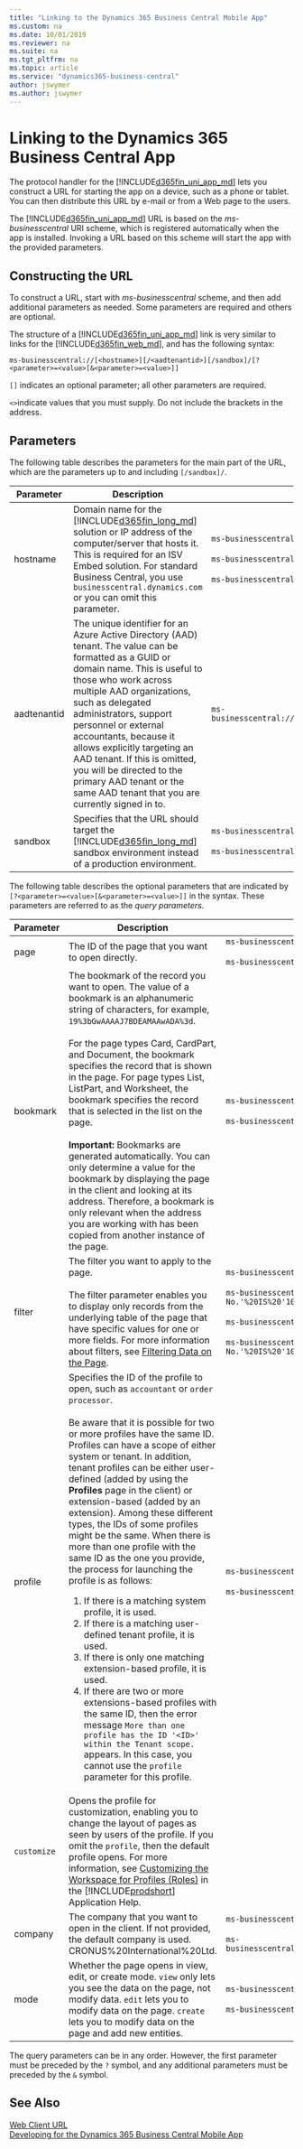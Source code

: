 ```yaml
---
title: "Linking to the Dynamics 365 Business Central Mobile App"
ms.custom: na
ms.date: 10/01/2019
ms.reviewer: na
ms.suite: na
ms.tgt_pltfrm: na
ms.topic: article
ms.service: "dynamics365-business-central"
author: jswymer
ms.author: jswymer
---
```

# Linking to the Dynamics 365 Business Central App
The protocol handler for the [!INCLUDE[d365fin_uni_app_md](includes/d365fin_uni_app_md.md)] lets you construct a URL for starting the app on a device, such as a phone or tablet. You can then distribute this URL by e-mail or from a Web page to the users.  
  
The [!INCLUDE[d365fin_uni_app_md](includes/d365fin_uni_app_md.md)] URL is based on the *ms-businesscentral* URI scheme, which is registered automatically when the app is installed. Invoking a URL based on this scheme will start the app with the provided parameters.  
  
## Constructing the URL  
To construct a URL, start with *ms-businesscentral* scheme, and then add additional parameters as needed. Some parameters are required and others are optional. 

<!-- pointing to your [!INCLUDE[navnow](includes/navnow_md.md)] Web server.-->  
  
The structure of a [!INCLUDE[d365fin_uni_app_md](includes/d365fin_uni_app_md.md)] link is very similar to links for the [!INCLUDE[d365fin_web_md](includes/d365fin_web_md.md)], and has the following syntax:  

<!-- 

```
ms-businesscentral://<hostname>[:<port>]
[/<instance>]/[?<parameter>=<value>[&<parameter>=<value>]]
```
-->

```
ms-businesscentral://[<hostname>][/<aadtenantid>][/sandbox]/[?<parameter>=<value>[&<parameter>=<value>]]
```

`[]` indicates an optional parameter; all other parameters are required.

`<>`indicate values that you must supply. Do not include the brackets in the address.

## Parameters
The following table describes the parameters for the main part of the URL, which are the parameters up to and including  <!--`[/<port>]/` `[/<instance>]/`--> `[/sandbox]/`.

|Parameter|Description| Example |
|---------|-----------|---------|
|hostname|Domain name for the [!INCLUDE[d365fin_long_md](includes/d365fin_long_md.md)] solution or IP address of the computer/server that hosts it. This is required for an ISV Embed solution. For standard Business Central, you use `businesscentral.dynamics.com` or you can omit this parameter.| `ms-businesscentral://businesscentral.dynamics.com/`<br /><br />`ms-businesscentral:///`<br /><br />`ms-businesscentral://businesscentral.mysolution.com/`| 
|aadtenantid|The unique identifier for an Azure Active Directory (AAD) tenant. The value can be formatted as a GUID or domain name. This is useful to those who work across multiple AAD organizations, such as delegated administrators, support personnel or external accountants, because it allows explicitly targeting an AAD tenant. If this is omitted, you will be directed to the primary AAD tenant or the same AAD tenant that you are currently signed in to.|`ms-businesscentral://businesscentral.mysolution.com/mysolutionaadtenant.onmicrosoft.com`|
|sandbox|Specifies that the URL should target the [!INCLUDE[d365fin_long_md](includes/d365fin_long_md.md)] sandbox environment instead of a production environment.|`ms-businesscentral:/businesscentral.dynamics.com/sandbox/`<br /><br />`ms-businesscentral://businesscentral.mysolution.com/sandbox/`|  


<!-- 
|hostname|The onprem computer name, domain name or IP address of the computer/server that hosts the [!INCLUDE[d365fin_long_md](includes/d365fin_long_md.md)] solution.| `ms-businesscentral://businesscentral.mysolution.com`<br /><br />`ms-businesscentral://192.168.0.254/`| 
|port|The port number on which your [!INCLUDE[nav_web_server_instance_md](includes/nav_web_server_instance_md.md)] instance [!INCLUDE[d365fin_long_md](includes/d365fin_long_md.md)] solution runs. If not provided, the standard SSL port \(443\) is used.| `ms-businesscentral://businesscentral.mysolution.com:80/`<br /><br />`ms-businesscentral://192.168.0.254:80/`  |
|instance|The <!-  [!INCLUDE[nav_web_server_instance_md](includes/dnav_web_server_instance_md.md)] instance [!INCLUDE[d365fin_long_md](includes/d365fin_long_md.md)] web server that you want to connect to.| `ms-businesscentral://businesscentral.mysolution.com:80/myserverinstance/`<br /><br />`ms-businesscentral://192.168.0.254:80/myserverinstance/`|
|Instance|The [!INCLUDE[nav_web_server_instance_md](includes/nav_web_server_instance_md.md)] instance that you want to connect to.| `dynamicsnav110`|

-->
The following table describes the optional parameters that are indicated by `[?<parameter>=<value>[&<parameter>=<value>]]` in the syntax. These parameters are referred to as the *query parameters*.

|Parameter|Description| Example |
|---------|-----------|---------|  
|page	|The ID of the page that you want to open directly.|`ms-businesscentral:///?page=21`<br /><br />`ms-businesscentral://businesscentral.mysolution.com/?page=21`|
|bookmark|	The bookmark of the record you want to open. The value of a bookmark is an alphanumeric string of characters, for example, `19%3bGwAAAAJ7BDEAMAAwADA%3d`.<br /><br /> For the page types Card, CardPart, and Document, the bookmark specifies the record that is shown in the page. For page types List, ListPart, and Worksheet, the bookmark specifies the record that is selected in the list on the page.<br /><br /> **Important:**  Bookmarks are generated automatically. You can only determine a value for the bookmark by displaying the page in the client and looking at its address. Therefore, a bookmark is only relevant when the address you are working with has been copied from another instance of the page.|`ms-businesscentral:///?bookmark=19%3bGwAAAAJ7BDEAMAAwADA%3d`<br /><br />`ms-businesscentral://businesscentral.mysolution.com/?bookmark=19%3bGwAAAAJ7BDEAMAAwADA%3d`|
|filter	|The filter you want to apply to the page.<br /><br />The filter parameter enables you to display only records from the underlying table of the page that have specific values for one or more fields.	For more information about filters, see [Filtering Data on the Page](devenv-web-client-urls.md#Filtering).|`ms-businesscentral:///?page9305&filter='No.'%20IS%20'1001'`<br /><br />`ms-businesscentral:///?page9305&filter='Sell-to-Customer-No.'%20IS%20'10000'%20AND%20'Location-Code'%20IS%20'BLUE'`<br /><br />`ms-businesscentral://businesscentral.mysolution.com/?page9305&filter='No.'%20IS%20'1001'`<br /><br />`ms-businesscentral://businesscentral.mysolution.com/?page9305&filter='Sell-to-Customer-No.'%20IS%20'10000'%20AND%20'Location-Code'%20IS%20'BLUE'`|
|profile|Specifies the ID of the profile to open, such as `accountant` or `order processor`.<br /><br />Be aware that it is possible for two or more profiles have the same ID. Profiles can have a scope of either system or tenant. In addition, tenant profiles can be either user-defined (added by using the **Profiles** page in the client) or extension-based (added by an extension). Among these different types, the IDs of some profiles might be the same. When there is more than one profile with the same ID as the one you provide, the process for launching the profile is as follows:<ol><li>If there is a matching system profile, it is used.</li><li>If there is a matching user-defined tenant profile, it is used.</li><li>If there is only one matching extension-based profile, it is used.</li><li>If there are two or more extensions-based profiles with the same ID, then the error message `More than one profile has the ID '<ID>' within the Tenant scope.` appears. In this case, you cannot use the `profile` parameter for this profile.</li></ol> |`ms-businesscentral:///?profile=BUSINESS%20%MANAGER`<br /><br />`ms-businesscentral://businesscentral.mysolution.com/?profile=BUSINESS%20%MANAGER`|
|`customize`|Opens the profile for customization, enabling you to change the layout of pages as seen by users of the profile. If you omit the `profile`, then the default profile opens. For more information, see [Customizing the Workspace for Profiles (Roles)](https://docs.microsoft.com/en-us/dynamics365/business-central/ui-personalization-manage)  in the [!INCLUDE[prodshort](includes/prodshort.md)] Application Help.|
|company|The company that you want to open in the client. If not provided, the default company is used. CRONUS%20International%20Ltd.|`ms-businesscentral:///?'company=CRONUS%20International%20Ltd.'`<br /><br />`ms-businesscentral://businesscentral.mysolution.com/?'company=CRONUS%20International%20Ltd.'`|
|mode|Whether the page opens in view, edit, or create mode. `view` only lets you see the data on the page, not modify data. `edit` lets you to modify data on the page. `create` lets you to modify data on the page and add new entities. |`ms-businesscentral:///?page=21&mode=create`<br /><br />`ms-businesscentral://businesscentral.mysolution.com/?page=21&mode=create`|


<!-- 
|tenant	|The ID of the tenant that you want to connect to. If not provided, the default tenant is used.|`ms-businesscentral:///?tenant=mytenant2-1`|
-->

The query parameters can be in any order. However, the first parameter must be preceded by the `?` symbol, and any additional parameters must be preceded by the `&` symbol.

<!-- 
> [!NOTE]  
> It is not possible to specify which client/device type to open up the URL in; the last used client will open up when clicking the URL.
-->

<!-- add for onprem
The URL `ms-businesscentral:///?page=21` or `ms-dynamicsnav:///?page=21` will open the server that you last connected to on the specified page.  -->


<!-- Add this as note in onprem
 
[!IMPORTANT]  
The *ms-businesscentral or ms-dynamicsnav * scheme only translates to a secure server connection. Therefore the [!INCLUDE[nav_tablet](includes/nav_tablet_md.md)] and [!INCLUDE[nav_phone](includes/nav_phone_md.md)] must be exposed through an https connection. For more information, see [How to: Configure SSL to Secure the Connection to Microsoft Dynamics NAV Web Client]. 
-->

<!--   
## Adding a user name to the URL  
 The *ms-businesscentral* scheme also supports sending the user name in the URL for pre-filling the user name. The password must be entered by the user. To send the user name, you must URL encode the value and prefix the server address by using *\<encoded username>@*. Examples are as follows:  

-   *ms-businesscentral://demouser%40mycompany.com@myserver/myinstance/*  
  
-   *ms-businesscentral://user1:@myserver/myinstance/*
  
*ms-businesscentral://demouser%40businesscentral.dynamics.com

*ms-businesscentral://demouser%40businesscentral.mysolution.com@myserver/myinstance/* 

*ms-businesscentral://user1:@myserver/myinstance/*  
  


-   *ms-dynamicsnav://demouser%40mycompany.com@myserver/myinstance/*  
  
-   *ms-dynamicsnav://user1:@myserver/myinstance/*  

  
> [!IMPORTANT]  
>  We recommend that you do not share a user name in the URL. This technique should only be used in demonstration scenarios and other instances where the accidental sharing of a URL will not compromise the system.  

-->
  
## See Also  
 [Web Client URL](devenv-web-client-urls.md)    
 [Developing for the Dynamics 365 Business Central Mobile App](devenv-Developing-for-the-business-central-Mobile-App.md)   